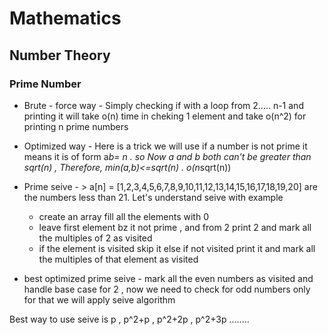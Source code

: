 # Mathematics
## Number Theory 
### Prime Number 
 - Brute - force way - Simply checking if with  a loop from 2..... n-1 and printing it will take o(n) time in cheking 1 element and take o(n^2) for printing n prime numbers 
 - Optimized way - Here is a trick we will use if a number is not prime it means it is of form a*b= n . so Now a and b both can't be greater than sqrt(n) , Therefore, min(a,b)<=sqrt(n) . o(n*sqrt(n)) 
 - Prime seive - > a[n] = [1,2,3,4,5,6,7,8,9,10,11,12,13,14,15,16,17,18,19,20] are the numbers less than 21. Let's understand seive with example 
      -  create an array fill all the elements with 0 
      - leave first element bz it not prime , and from 2 print 2  and mark all the multiples of 2 as visited 
      - if the element is visited skip it else if not visited print it and mark all the multiples of that element as visited 
 
 - best optimized prime seive - mark all the even numbers as visited and handle base case for 2 , now we need to check for odd numbers only 
                                for that we will apply seive algorithm
                                
Best way to use seive is p , p^2+p , p^2+2p , p^2+3p ........

                                


